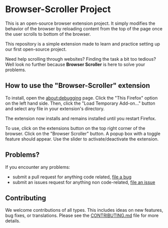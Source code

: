 # Browser-Scroller Project

This is an open-source browser extension project. It simply modifies the behavior of the browser by reloading content from the top of the page once the user scrolls to bottom of the browser. 

This repository is a simple extension made to learn and practice setting up our first open-source project.

Need help scrolling through websites? Finding the task a bit too tedious? Well look no further because **Browser Scroller** is here to solve your problems.


## How to use the "Browser-Scroller" extension

To install, open the [about:debugging](https://firefox-source-docs.mozilla.org/devtools-user/about_colon_debugging/index.html) page. Click the "This Firefox" option on the left hand side. Then, click the "Load Temporary Add-on..." button and select any file in your extension's directory. 

The extension now installs and remains installed until you restart Firefox. 

To use, click on the extensions button on the top right corner of the browser. Click on the "Browser Scroller" button. A popup box with a toggle feature should appear. Use the slider to activate/deactivate the extension.


## Problems?

If you encounter any problems:

- submit a pull request for anything code related, [file a bug](https://github.com/ossd-s25/Browser-Scroller/pulls)
- submit an issues request for anything non code-related, [file an issue](https://github.com/ossd-s25/Browser-Scroller/issues)


## Contributing

We welcome contributions of all types. This includes ideas on new features, bug fixes, or translations. Please see the [CONTRIBUTING.md](https://github.com/ossd-s25/Browser-Scroller/blob/main/CONTRIBUTING.md) file for more details.